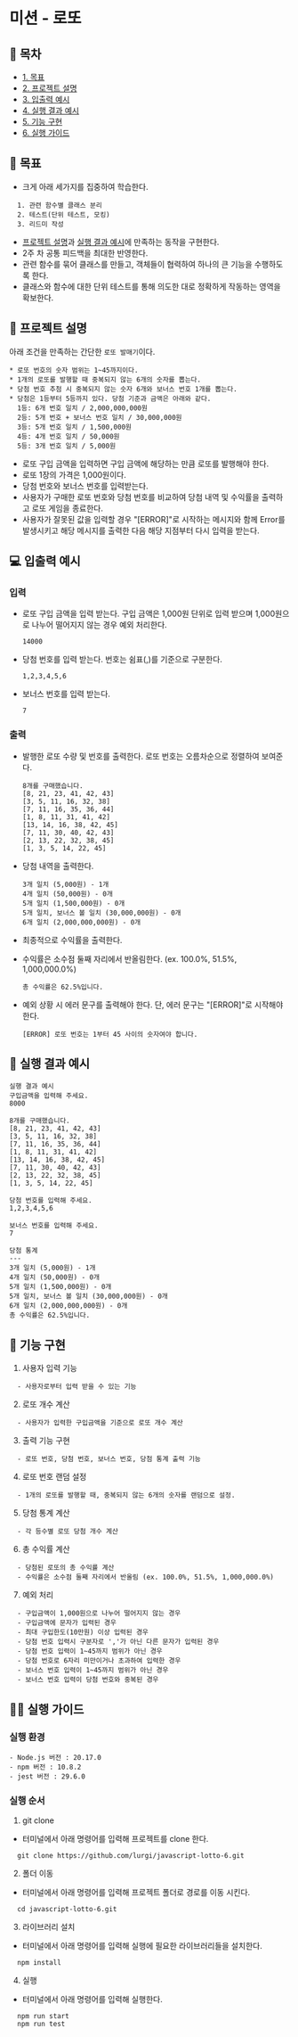 # 미션 - 로또

## 📕 목차

- [1. 목표](#🎯-목표)
- [2. 프로젝트 설명](#🧾-프로젝트-설명)
- [3. 입출력 예시](#💻-입출력-예시)
- [4. 실행 결과 예시](#🚀-실행-결과-예시)
- [5. 기능 구현](#🔨-기능-구현)
- [6. 실행 가이드](#🏃‍♂️-실행-가이드)

## 🎯 목표

- 크게 아래 세가지를 집중하여 학습한다.

```
  1. 관련 함수별 클래스 분리
  2. 테스트(단위 테스트, 모킹)
  3. 리드미 작성
```

- [프로젝트 설명](#🧾-프로젝트-설명)과 [실행 결과 예시](#🚀-실행-결과-예시)에 만족하는 동작을 구현한다.
- 2주 차 공통 피드백을 최대한 반영한다.
- 관련 함수를 묶어 클래스를 만들고, 객체들이 협력하여 하나의 큰 기능을 수행하도록 한다.
- 클래스와 함수에 대한 단위 테스트를 통해 의도한 대로 정확하게 작동하는 영역을 확보한다.

## 🧾 프로젝트 설명

아래 조건을 만족하는 간단한 `로또 발매기`이다.

```
* 로또 번호의 숫자 범위는 1~45까지이다.
* 1개의 로또를 발행할 때 중복되지 않는 6개의 숫자를 뽑는다.
* 당첨 번호 추첨 시 중복되지 않는 숫자 6개와 보너스 번호 1개를 뽑는다.
* 당첨은 1등부터 5등까지 있다. 당첨 기준과 금액은 아래와 같다.
  1등: 6개 번호 일치 / 2,000,000,000원
  2등: 5개 번호 + 보너스 번호 일치 / 30,000,000원
  3등: 5개 번호 일치 / 1,500,000원
  4등: 4개 번호 일치 / 50,000원
  5등: 3개 번호 일치 / 5,000원
```

- 로또 구입 금액을 입력하면 구입 금액에 해당하는 만큼 로또를 발행해야 한다.
- 로또 1장의 가격은 1,000원이다.
- 당첨 번호와 보너스 번호를 입력받는다.
- 사용자가 구매한 로또 번호와 당첨 번호를 비교하여 당첨 내역 및 수익률을 출력하고 로또 게임을 종료한다.
- 사용자가 잘못된 값을 입력할 경우 "[ERROR]"로 시작하는 메시지와 함께 Error를 발생시키고 해당 메시지를 출력한 다음 해당 지점부터 다시 입력을 받는다.

## 💻 입출력 예시

### 입력

- 로또 구입 금액을 입력 받는다. 구입 금액은 1,000원 단위로 입력 받으며 1,000원으로 나누어 떨어지지 않는 경우 예외 처리한다.

  ```
  14000
  ```

- 당첨 번호를 입력 받는다. 번호는 쉼표(,)를 기준으로 구분한다.

  ```
  1,2,3,4,5,6
  ```

- 보너스 번호를 입력 받는다.

  ```
  7
  ```

### 출력

- 발행한 로또 수량 및 번호를 출력한다. 로또 번호는 오름차순으로 정렬하여 보여준다.

  ```
  8개를 구매했습니다.
  [8, 21, 23, 41, 42, 43]
  [3, 5, 11, 16, 32, 38]
  [7, 11, 16, 35, 36, 44]
  [1, 8, 11, 31, 41, 42]
  [13, 14, 16, 38, 42, 45]
  [7, 11, 30, 40, 42, 43]
  [2, 13, 22, 32, 38, 45]
  [1, 3, 5, 14, 22, 45]
  ```

- 당첨 내역을 출력한다.

  ```
  3개 일치 (5,000원) - 1개
  4개 일치 (50,000원) - 0개
  5개 일치 (1,500,000원) - 0개
  5개 일치, 보너스 볼 일치 (30,000,000원) - 0개
  6개 일치 (2,000,000,000원) - 0개
  ```

- 최종적으로 수익률을 출력한다.
- 수익률은 소수점 둘째 자리에서 반올림한다. (ex. 100.0%, 51.5%, 1,000,000.0%)

  ```
  총 수익률은 62.5%입니다.
  ```

- 예외 상황 시 에러 문구를 출력해야 한다. 단, 에러 문구는 "[ERROR]"로 시작해야 한다.

  ```
  [ERROR] 로또 번호는 1부터 45 사이의 숫자여야 합니다.
  ```

## 🚀 실행 결과 예시

```
실행 결과 예시
구입금액을 입력해 주세요.
8000

8개를 구매했습니다.
[8, 21, 23, 41, 42, 43]
[3, 5, 11, 16, 32, 38]
[7, 11, 16, 35, 36, 44]
[1, 8, 11, 31, 41, 42]
[13, 14, 16, 38, 42, 45]
[7, 11, 30, 40, 42, 43]
[2, 13, 22, 32, 38, 45]
[1, 3, 5, 14, 22, 45]

당첨 번호를 입력해 주세요.
1,2,3,4,5,6

보너스 번호를 입력해 주세요.
7

당첨 통계
---
3개 일치 (5,000원) - 1개
4개 일치 (50,000원) - 0개
5개 일치 (1,500,000원) - 0개
5개 일치, 보너스 볼 일치 (30,000,000원) - 0개
6개 일치 (2,000,000,000원) - 0개
총 수익률은 62.5%입니다.
```

## 🔨 기능 구현

1. 사용자 입력 기능

```
  - 사용자로부터 입력 받을 수 있는 기능
```

2. 로또 개수 계산

```
  - 사용자가 입력한 구입금액을 기준으로 로또 개수 계산
```

3. 출력 기능 구현

```
  - 로또 번호, 당첨 번호, 보너스 번호, 당첨 통계 출력 기능
```

4. 로또 번호 랜덤 설정

```
  - 1개의 로또를 발행할 때, 중복되지 않는 6개의 숫자를 랜덤으로 설정.
```

5. 당첨 통계 계산

```
  - 각 등수별 로또 당첨 개수 계산
```

6. 총 수익률 계산

```
  - 당첨된 로또의 총 수익률 계산
  - 수익률은 소수점 둘째 자리에서 반올림 (ex. 100.0%, 51.5%, 1,000,000.0%)
```

7. 예외 처리

```
  - 구입금액이 1,000원으로 나누어 떨어지지 않는 경우
  - 구입금액에 문자가 입력된 경우
  - 최대 구입한도(10만원) 이상 입력된 경우
  - 당첨 번호 입력시 구분자로 ','가 아닌 다른 문자가 입력된 경우
  - 당첨 번호 입력이 1~45까지 범위가 아닌 경우
  - 당첨 번호로 6자리 미만이거나 초과하여 입력한 경우
  - 보너스 번호 입력이 1~45까지 범위가 아닌 경우
  - 보너스 번호 입력이 당첨 번호와 중복된 경우
```

## 🏃‍♂️ 실행 가이드

### 실행 환경

```
- Node.js 버전 : 20.17.0
- npm 버전 : 10.8.2
- jest 버전 : 29.6.0
```

### 실행 순서

1. git clone

- 터미널에서 아래 명령어를 입력해 프로젝트를 clone 한다.

```
  git clone https://github.com/lurgi/javascript-lotto-6.git
```

2. 폴더 이동

- 터미널에서 아래 명령어를 입력해 프로젝트 폴더로 경로를 이동 시킨다.

```
  cd javascript-lotto-6.git
```

3. 라이브러리 설치

- 터미널에서 아래 명령어를 입력해 실행에 필요한 라이브러리들을 설치한다.

```
  npm install
```

4. 실행

- 터미널에서 아래 명령어를 입력해 실행한다.

```
  npm run start
  npm run test
```
